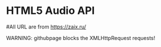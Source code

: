 # HTML5 Audio API

#All URL are from https://zaix.ru/


WARNING: githubpage blocks the XMLHttpRequest requests!
﻿

​

